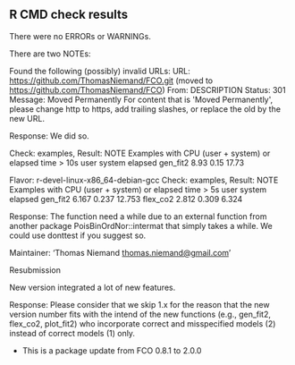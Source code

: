 ## R CMD check results

There were no ERRORs or WARNINGs. 

There are two NOTEs:

Found the following (possibly) invalid URLs:
   URL: https://github.com/ThomasNiemand/FCO.git (moved to https://github.com/ThomasNiemand/FCO)
     From: DESCRIPTION
     Status: 301
     Message: Moved Permanently
 For content that is 'Moved Permanently', please change http to https,
 add trailing slashes, or replace the old by the new URL.
 
Response:  We did so. 
  
Check: examples, Result: NOTE
 Examples with CPU (user + system) or elapsed time > 10s
          user system elapsed
 gen_fit2 8.93   0.15   17.73

Flavor: r-devel-linux-x86_64-debian-gcc
Check: examples, Result: NOTE
 Examples with CPU (user + system) or elapsed time > 5s
           user system elapsed
 gen_fit2 6.167  0.237  12.753
 flex_co2 2.812  0.309   6.324
 
Response: The function need a while due to an external function from another package PoisBinOrdNor::intermat
that simply takes a while. We could use donttest if you suggest so. 

Maintainer: ‘Thomas Niemand <thomas.niemand@gmail.com>’

Resubmission

New version integrated a lot of new features. 
  
Response: Please consider that we skip 1.x for the reason that the new version number fits with the intend of the new functions (e.g., gen_fit2, flex_co2, plot_fit2) who incorporate correct and misspecified models (2) instead of correct models (1) only.

* This is a package update from FCO 0.8.1 to 2.0.0
